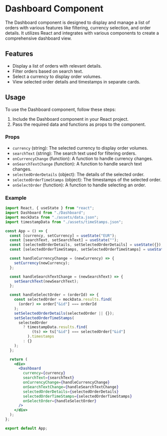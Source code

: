 # Dashboard Component

The Dashboard component is designed to display and manage a list of orders with various features like filtering, currency selection, and order details. It utilizes React and integrates with various components to create a comprehensive dashboard view.

## Features

- Display a list of orders with relevant details.
- Filter orders based on search text.
- Select a currency to display order volumes.
- View selected order details and timestamps in separate cards.

## Usage

To use the Dashboard component, follow these steps:

1. Include the Dashboard component in your React project.
2. Pass the required data and functions as props to the component.

### Props

- `currency` (string): The selected currency to display order volumes.
- `searchText` (string): The search text used for filtering orders.
- `onCurrencyChange` (function): A function to handle currency changes.
- `onSearchTextChange` (function): A function to handle search text changes.
- `selectedOrderDetails` (object): The details of the selected order.
- `selectedOrderTimeStamps` (object): The timestamps of the selected order.
- `onSelectOrder` (function): A function to handle selecting an order.

### Example

```jsx
import React, { useState } from "react";
import Dashboard from "./Dashboard";
import mockData from "./assets/data.json";
import timestampData from "./assets/timeStamps.json";

const App = () => {
  const [currency, setCurrency] = useState("EUR");
  const [searchText, setSearchText] = useState("");
  const [selectedOrderDetails, setSelectedOrderDetails] = useState({});
  const [selectedOrderTimeStamps, setSelectedOrderTimeStamps] = useState({});

  const handleCurrencyChange = (newCurrency) => {
    setCurrency(newCurrency);
  };

  const handleSearchTextChange = (newSearchText) => {
    setSearchText(newSearchText);
  };

  const handleSelectOrder = (orderId) => {
    const selectedOrder = mockData.results.find(
      (order) => order["&id"] === orderId
    );
    setSelectedOrderDetails(selectedOrder || {});
    setSelectedOrderTimeStamps(
      selectedOrder
        ? timestampData.results.find(
            (ts) => ts["&id"] === selectedOrder["&id"]
          ).timestamps
        : {}
    );
  };

  return (
    <div>
      <Dashboard
        currency={currency}
        searchText={searchText}
        onCurrencyChange={handleCurrencyChange}
        onSearchTextChange={handleSearchTextChange}
        selectedOrderDetails={selectedOrderDetails}
        selectedOrderTimeStamps={selectedOrderTimeStamps}
        onSelectOrder={handleSelectOrder}
      />
    </div>
  );
};

export default App;

